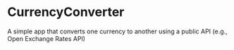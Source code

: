 # CurrencyConverter
A simple app that converts one currency to another using a public API (e.g., Open Exchange Rates API)
